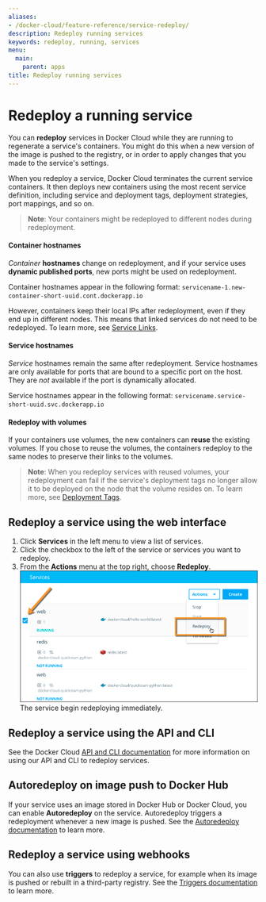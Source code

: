 ```yaml
---
aliases:
- /docker-cloud/feature-reference/service-redeploy/
description: Redeploy running services
keywords: redeploy, running, services
menu:
  main:
    parent: apps
title: Redeploy running services
---
```


# Redeploy a running service

You can **redeploy** services in Docker Cloud while they are running to
regenerate a service's containers. You might do this when a new version of the
image is pushed to the registry, or in order to apply changes that you made to
the service's settings.

When you redeploy a service, Docker Cloud terminates the current service
containers. It then deploys new containers using the most recent service
definition, including service and deployment tags, deployment strategies, port
mappings, and so on.

> **Note**: Your containers might be redeployed to different nodes during redeployment.

#### Container hostnames

*Container* **hostnames** change on redeployment, and if your service uses
**dynamic published ports**, new ports might be used on redeployment.

Container hostnames appear in the following format:
`servicename-1.new-container-short-uuid.cont.dockerapp.io`

However, containers keep their local IPs after redeployment, even if they end up
in different nodes. This means that linked services do not need to be
redeployed. To learn more, see [Service Links](service-links.md).

#### Service hostnames

*Service* hostnames remain the same after redeployment. Service hostnames are only
available for ports that are bound to a specific port on the host. They are
_not_ available if the port is dynamically allocated.

Service hostnames appear in the following format:
`servicename.service-short-uuid.svc.dockerapp.io`

#### Redeploy with volumes

If your containers use volumes, the new containers can **reuse** the
existing volumes. If you chose to reuse the volumes, the containers redeploy to the same nodes to preserve their links to the volumes.

> **Note**: When you redeploy services with reused volumes, your redeployment can fail if the service's deployment tags no longer allow it to be deployed on the node that the volume resides on. To learn more, see [Deployment Tags](deploy-tags.md).

## Redeploy a service using the web interface

1. Click **Services** in the left menu to view a list of services.
2. Click the checkbox to the left of the service or services you want to redeploy.
2. From the **Actions** menu at the top right, choose **Redeploy**.
    ![](images/redeploy-service.png)
The service begin redeploying immediately.

<!-- DCUI-732, DCUI-728
3. If the container uses volumes, choose whether to reuse them.
4. Click **OK** on the confirmation dialog to start the redeployment.-->

## Redeploy a service using the API and CLI

See the Docker Cloud [API and CLI documentation](/apidocs/docker-cloud.md#redeploy-a-service) for more information
on using our API and CLI to redeploy services.

## Autoredeploy on image push to Docker Hub

If your service uses an image stored in Docker Hub or Docker Cloud, you can
enable **Autoredeploy** on the service. Autoredeploy triggers a redeployment
whenever a new image is pushed. See the [Autoredeploy documentation](auto-redeploy.md) to learn more.

## Redeploy a service using webhooks

You can also use **triggers** to redeploy a service, for example when its image
is pushed or rebuilt in a third-party registry. See the [Triggers documentation](triggers.md) to learn more.